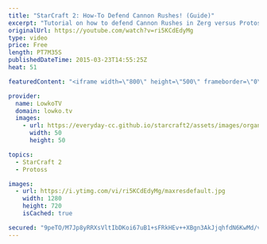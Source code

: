 ```yaml
---
title: "StarCraft 2: How-To Defend Cannon Rushes! (Guide)"
excerpt: "Tutorial on how to defend Cannon Rushes in Zerg versus Protoss. Every now and then you will have a Protoss opening up with a Forge and going for the blind Cannon rush. In this video I explain the approach you should take when defending this all-in. It does require a substantial amount of micro and you"
originalUrl: https://youtube.com/watch?v=ri5KCdEdyMg
type: video
price: Free
length: PT7M35S
publishedDateTime: 2015-03-23T14:55:25Z
heat: 51

featuredContent: "<iframe width=\"800\" height=\"500\" frameborder=\"0\" src=\"https://www.youtube.com/embed/ri5KCdEdyMg\" allow=\"accelerometer; autoplay; encrypted-media; gyroscope; picture-in-picture\" allowfullscreen></iframe>"

provider:
  name: LowkoTV
  domain: lowko.tv
  images:
    - url: https://everyday-cc.github.io/starcraft2/assets/images/organizations/lowko.tv-50x50.jpg
      width: 50
      height: 50

topics:
  - StarCraft 2
  - Protoss

images:
  - url: https://i.ytimg.com/vi/ri5KCdEdyMg/maxresdefault.jpg
    width: 1280
    height: 720
    isCached: true

secured: "9peTO/M7Jp8yRRXsVltIbDKoi67uB1+sFRkHEv++XBgn3AkJjqhfdN6KwMd/vCsSSTEtjF+qsdJNd/es+2WxfhR3sxj5f1nnTa3uJzhE23woifAAJVVzfp72re3y//xpEG/nykdcK0O/nVL7e4iDuGdxTaa/UW8R17xX61ZPLEKFaVhKaJcezRgbS1kIrFMBu7AkQjwIvmsuv9a/w515VatOfLLzo4hBR++CRf7lSV/7hYRcNRI8c3QqM/QLHhRoK8+iLCvlEh1DBfYRdV6e2NssivDTJmELkbvZ8NW5RQVGR6mDNeXfdAysZRN//xoFBPK+H2vbAL2QSerRBX4q5TnaOlESPnR+Mb/6XK606RdqyQSnwx98i/Fvh3R8KPocZQYrXMJHrYoKJ+OQFq/j7bU3l9IT0hwEiK6T2f/IrMY=;dabDz98r5QZ5yUaKuU/Iug=="
---
```


